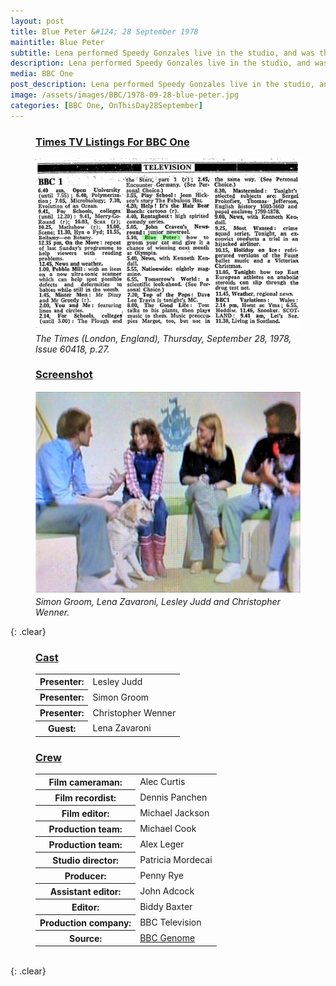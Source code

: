 ```yaml
---
layout: post
title: Blue Peter &#124; 28 September 1978
maintitle: Blue Peter
subtitle: Lena performed Speedy Gonzales live in the studio, and was then interviewed by the three presenters.
description: Lena performed Speedy Gonzales live in the studio, and was then interviewed by the three presenters.
media: BBC One
post_description: Lena performed Speedy Gonzales live in the studio, and was then interviewed by the three presenters.
image: /assets/images/BBC/1978-09-28-blue-peter.jpg
categories: [BBC One, OnThisDay28September]
---
```


<figure class="fig1">
<h3 id="times"><a href="#times">Times TV Listings For BBC One</a></h3>
<a href="/assets/images/BBC/0FFO-1978-SEP28-027.png"><img src="/assets/images/BBC/0FFO-1978-SEP28-027.png" class="full-width zoom-in" /></a>
<cite>The Times (London, England), Thursday, September 28, 1978, Issue 60418, p.27.</cite>
</figure>

<figure class="fig2">
<h3 id="screenshot"><a href="#screenshot">Screenshot</a></h3>
<a href="/assets/images/BBC/1978-09-28-blue-peter.jpg"><img src="/assets/images/BBC/1978-09-28-blue-peter.jpg" class="full-width zoom-in" /></a>
<cite>Simon Groom, Lena Zavaroni, Lesley Judd and Christopher Wenner.</cite>
</figure>

{: .clear}

<figure class="fig1">
<h3 id="cast"><a href="#cast">Cast</a></h3>
<table>
<tr><th>Presenter:</th><td>Lesley Judd</td></tr>
<tr><th>Presenter:</th><td>Simon Groom</td></tr>
<tr><th>Presenter:</th><td>Christopher Wenner</td></tr>
<tr><th>Guest:</th><td>Lena Zavaroni</td></tr>
</table>
</figure>

<figure class="fig2">
<h3 id="crew"><a href="#crew">Crew</a></h3>
<table>
<tr><th>Film cameraman:</th><td>Alec Curtis</td></tr>
<tr><th>Film recordist:</th><td>Dennis Panchen</td></tr>
<tr><th>Film editor:</th><td>Michael Jackson</td></tr>
<tr><th>Production team:</th><td>Michael Cook</td></tr>
<tr><th>Production team:</th><td>Alex Leger</td></tr>
<tr><th>Studio director:</th><td>Patricia Mordecai</td></tr>
<tr><th>Producer:</th><td>Penny Rye</td></tr>
<tr><th>Assistant editor:</th><td>John Adcock</td></tr>
<tr><th>Editor:</th><td>Biddy Baxter</td></tr>
<tr><th>Production company:</th><td>BBC Television</td></tr>
<tr><th>Source:</th><td><a class="external-link" href="https://genome.ch.bbc.co.uk/schedules/service_bbc_one_london/1978-09-28#at-17.10">BBC Genome</a></td></tr>
</table>
</figure>

<br />{: .clear}
